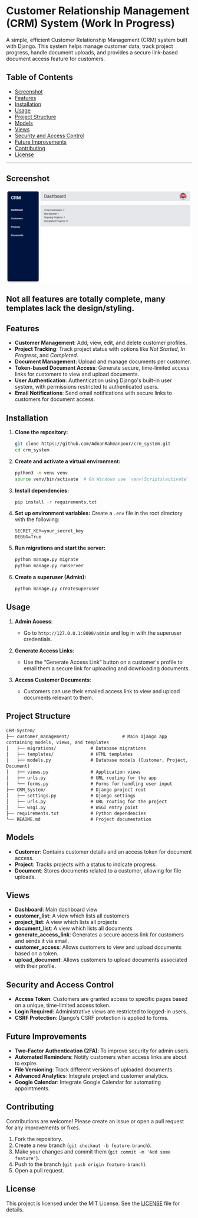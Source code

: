 # Customer Relationship Management (CRM) System (Work In Progress)

A simple, efficient Customer Relationship Management (CRM) system built with Django. This system helps manage customer data, track project progress, handle document uploads, and provides a secure link-based document access feature for customers.

## Table of Contents
- [Screenshot](#screenshot)
- [Features](#features)
- [Installation](#installation)
- [Usage](#usage)
- [Project Structure](#project-structure)
- [Models](#models)
- [Views](#views)
- [Security and Access Control](#security-and-access-control)
- [Future Improvements](#future-improvements)
- [Contributing](#contributing)
- [License](#license)

---

## Screenshot

![Dashboard](dashboard.png)

## Not all features are totally complete, many templates lack the design/styling.

## Features
- **Customer Management**: Add, view, edit, and delete customer profiles.
- **Project Tracking**: Track project status with options like *Not Started*, *In Progress*, and *Completed*.
- **Document Management**: Upload and manage documents per customer.
- **Token-based Document Access**: Generate secure, time-limited access links for customers to view and upload documents.
- **User Authentication**: Authentication using Django's built-in user system, with permissions restricted to authenticated users.
- **Email Notifications**: Send email notifications with secure links to customers for document access.

## Installation

1. **Clone the repository:**
   ```bash
   git clone https://github.com/AdnanRahmanpoor/crm_system.git
   cd crm_system
   ```

2. **Create and activate a virtual environment:**
   ```bash
   python3 -m venv venv
   source venv/bin/activate  # On Windows use `venv\Scripts\activate`
   ```

3. **Install dependencies:**
   ```bash
   pip install -r requirements.txt
   ```

4. **Set up environment variables:**
   Create a `.env` file in the root directory with the following:
   ```
   SECRET_KEY=your_secret_key
   DEBUG=True
   
   ```

5. **Run migrations and start the server:**
   ```bash
   python manage.py migrate
   python manage.py runserver
   ```

6. **Create a superuser (Admin):**
   ```bash
   python manage.py createsuperuser
   ```

## Usage

1. **Admin Access**: 
   - Go to `http://127.0.0.1:8000/admin` and log in with the superuser credentials.

2. **Generate Access Links**: 
   - Use the “Generate Access Link” button on a customer's profile to email them a secure link for uploading and downloading documents.

3. **Access Customer Documents**:
   - Customers can use their emailed access link to view and upload documents relevant to them.

## Project Structure

```
CRM-System/
├── customer_management/                    # Main Django app containing models, views, and templates
│   ├── migrations/             # Database migrations
│   ├── templates/              # HTML templates
│   ├── models.py               # Database models (Customer, Project, Document)
│   ├── views.py                # Application views
│   ├── urls.py                 # URL routing for the app
│   └── forms.py                # Forms for handling user input
├── CRM_System/                 # Django project root
│   ├── settings.py             # Django settings
│   ├── urls.py                 # URL routing for the project
│   └── wsgi.py                 # WSGI entry point
├── requirements.txt            # Python dependencies
└── README.md                   # Project documentation
```

## Models

- **Customer**: Contains customer details and an access token for document access.
- **Project**: Tracks projects with a status to indicate progress.
- **Document**: Stores documents related to a customer, allowing for file uploads.

## Views

- **Dashboard**: Main dashboard view
- **customer_list**: A view which lists all customers
- **project_list**: A view which lists all projects 
- **document_list**: A view which lists all documents
- **generate_access_link**: Generates a secure access link for customers and sends it via email.
- **customer_access**: Allows customers to view and upload documents based on a token.
- **upload_document**: Allows customers to upload documents associated with their profile.

## Security and Access Control

- **Access Token**: Customers are granted access to specific pages based on a unique, time-limited access token.
- **Login Required**: Administrative views are restricted to logged-in users.
- **CSRF Protection**: Django’s CSRF protection is applied to forms.

## Future Improvements
- **Two-Factor Authentication (2FA)**: To improve security for admin users.
- **Automated Reminders**: Notify customers when access links are about to expire.
- **File Versioning**: Track different versions of uploaded documents.
- **Advanced Analytics**: Integrate project and customer analytics.
- **Google Calendar**: Integrate Google Calendar for automating appointments.

## Contributing

Contributions are welcome! Please create an issue or open a pull request for any improvements or fixes.

1. Fork the repository.
2. Create a new branch (`git checkout -b feature-branch`).
3. Make your changes and commit them (`git commit -m 'Add some feature'`).
4. Push to the branch (`git push origin feature-branch`).
5. Open a pull request.

## License

This project is licensed under the MIT License. See the [LICENSE](LICENSE) file for details.
